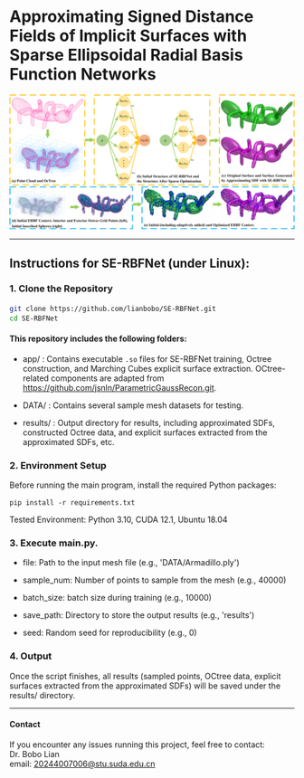 # Approximating Signed Distance Fields of Implicit Surfaces with Sparse Ellipsoidal Radial Basis Function Networks
![Overview](doc/overview.png)

---

## Instructions for SE-RBFNet (under Linux): 

### 1. Clone the Repository

```bash
git clone https://github.com/lianbobo/SE-RBFNet.git
cd SE-RBFNet
```
#### This repository includes the following folders:

- app/      : Contains executable `.so` files for SE-RBFNet training, Octree construction, and Marching Cubes explicit surface extraction. OCtree-related components are adapted from https://github.com/jsnln/ParametricGaussRecon.git.

- DATA/     : Contains several sample mesh datasets for testing.

- results/  : Output directory for results, including approximated SDFs, constructed Octree data, and explicit surfaces extracted from the approximated SDFs, etc.


### 2. Environment Setup
Before running the main program, install the required Python packages:
```
pip install -r requirements.txt
```
Tested Environment: Python 3.10, CUDA 12.1, Ubuntu 18.04


### 3. Execute main.py. 
- file: Path to the input mesh file (e.g., 'DATA/Armadillo.ply')

- sample_num: Number of points to sample from the mesh (e.g., 40000)

- batch_size: batch size during training (e.g., 10000)

- save_path: Directory to store the output results (e.g., 'results')

- seed: Random seed for reproducibility (e.g., 0)


### 4. Output
Once the script finishes, all results (sampled points, OCtree data, explicit surfaces extracted from the approximated SDFs) will be saved under the results/ directory.






------------------------------------------------------------------------------------------------------------------------
#### Contact
If you encounter any issues running this project, feel free to contact: \
Dr. Bobo Lian \
email: 20244007006@stu.suda.edu.cn
   
